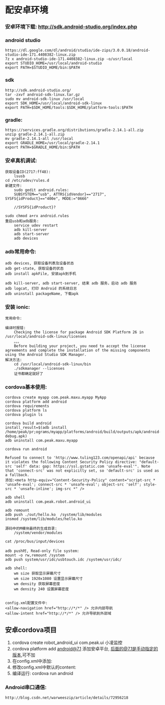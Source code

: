 # 配安卓环境
    
### 安卓环境下载: http://sdk.android-studio.org/index.php

### android studio
    https://dl.google.com/dl/android/studio/ide-zips/3.0.0.18/android-studio-ide-171.4408382-linux.zip
    7z x android-studio-ide-171.4408382-linux.zip -o/usr/local
    export STUDIO_HOME=/usr/local/android-studio
    export PATH=$STUDIO_HOME/bin:$PATH

### sdk
    http://sdk.android-studio.org/
    tar -zxvf android-sdk-linux.tar.gz
    sudo mv android-sdk-linux /usr/local
    export SDK_HOME=/usr/local/android-sdk-linux  
    export PATH=$SDK_HOME/tools:$SDK_HOME/platform-tools:$PATH

### gradle:
    https://services.gradle.org/distributions/gradle-2.14.1-all.zip
    unzip gradle-2.14.1-all.zip
    mv gradle-2.14.1-all /usr/local
    export GRADLE_HOME=/usr/local/gradle-2.14.1
    export PATH=$GRADLE_HOME/bin:$PATH


### 安卓真机调试:
    获取设备ID(2717:ff48):
        lsusb
    cd /etc/udev/rules.d
    新建文件:
        sudo gedit android.rules:
        SUBSYSTEM=="usb", ATTRS{idVendor}=="2717", SYSFS{idProduct}=="400e", MODE:="0666"

        //SYSFS{idProduct}?

    sudo chmod a+rx android.rules
    重启usb和adb服务:
        service udev restart
        adb kill-server
        adb start-server
        adb devices

### adb常用命令:
    adb devices, 获取设备列表及设备状态
    adb get-state, 获取设备的状态
    adb install apkFile, 安装apk到手机

    adb kill-server, adb start-server, 结束 adb 服务，启动 adb 服务
    adb logcat, 打印 Android 的系统日志
    adb uninstall packageName, 下载apk

### 安装 ionic:

    常用命令:

    编译时报错:
        Checking the license for package Android SDK Platform 26 in /usr/local/android-sdk-linux/licenses
        。。。
        Before building your project, you need to accept the license agreements and complete the installation of the missing components using the Android Studio SDK Manager.
    解决方法:
        cd /usr/local/android-sdk-linux/bin
        ./sdkmanager --licenses
        证书都确定就好了

### cordova基本使用:
    cordova create myapp com.peak.maxu.myapp MyApp
    cordova platform add android
    cordova requirements
    cordova platform ls
    cordova plugin ls

    cordova build android
    install_result=$(adb install /home/peak/pr;ograms/myapp/platforms/android/build/outputs/apk/android-debug.apk)
    adb uninstall com.peak.maxu.myapp

    cordova run android

    Refused to connect to 'http://www.tuling123.com/openapi/api' because it violates the following Content Security Policy directive: "default-src 'self' data: gap: https://ssl.gstatic.com 'unsafe-eval'". Note that 'connect-src' was not explicitly set, so 'default-src' is used as a fallback.
    添加:<meta http-equiv="Content-Security-Policy" content="script-src * 'unsafe-eval'; connect-src * 'unsafe-eval'; object-src 'self'; style-src * 'unsafe-inline'; img-src *" />

    adb shell
    adb uninstall com.peak.robot.android_ui

    adb remount
    adb push ./out/hello.ko  /system/lib/modules
    insmod /system/lib/modules/hello.ko

    源码中的M模块最终的生成目录:
        /system/vendor/modules

    cat /proc/bus/input/devices

    adb push时, Read-only file system:
    mount -o rw,remount /system
    adb push system/usr/idc/usbtouch.idc /system/usr/idc/

    adb shell:
        wm size 获取显示屏幕尺寸
        wm size 1920x1080 设置显示屏幕尺寸
        wm density 获取屏幕密度
        wm density 240 设置屏幕密度
    

    config.xml配置文件中:
    <allow-navigation href="http://*/*" /> 允许内部导航
    <allow-intent href="http://*/*" /> 允许导航到外部域

## 安卓cordova项目

1. cordova create robot_android_ui com.peak.ui 小凌监控
2. cordova platform add android@7.1    添加安卓平台, 后面的@7.1是手动指定的版本,可不加
3. 在config.xml中添加:
    <allow-navigation href="http://*/*" />
    <allow-navigation href="https://*/*" />
    <!-- 全屏显示 -->
    <preference name="Fullscreen" value="true" />
4. 修改config.xml中默认的content:
    <content src="http://192.168.10.175:8000" />
5. 编译运行:
    cordova run android

### Android串口通信:
    http://blog.csdn.net/warweeszip/article/details/72956218
